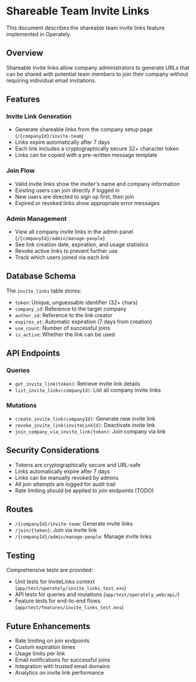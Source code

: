 # Shareable Team Invite Links

This document describes the shareable team invite links feature implemented in Operately.

## Overview

Shareable invite links allow company administrators to generate URLs that can be shared with potential team members to join their company without requiring individual email invitations.

## Features

### Invite Link Generation
- Generate shareable links from the company setup page (`/{companyId}/invite-team`)
- Links expire automatically after 7 days
- Each link includes a cryptographically secure 32+ character token
- Links can be copied with a pre-written message template

### Join Flow
- Valid invite links show the inviter's name and company information
- Existing users can join directly if logged in
- New users are directed to sign up first, then join
- Expired or revoked links show appropriate error messages

### Admin Management
- View all company invite links in the admin panel (`/{companyId}/admin/manage-people`)
- See link creation date, expiration, and usage statistics
- Revoke active links to prevent further use
- Track which users joined via each link

## Database Schema

The `invite_links` table stores:
- `token`: Unique, unguessable identifier (32+ chars)
- `company_id`: Reference to the target company
- `author_id`: Reference to the link creator
- `expires_at`: Automatic expiration (7 days from creation)
- `use_count`: Number of successful joins
- `is_active`: Whether the link can be used

## API Endpoints

### Queries
- `get_invite_link(token)`: Retrieve invite link details
- `list_invite_links(companyId)`: List all company invite links

### Mutations
- `create_invite_link(companyId)`: Generate new invite link
- `revoke_invite_link(inviteLinkId)`: Deactivate invite link
- `join_company_via_invite_link(token)`: Join company via link

## Security Considerations

- Tokens are cryptographically secure and URL-safe
- Links automatically expire after 7 days
- Links can be manually revoked by admins
- All join attempts are logged for audit trail
- Rate limiting should be applied to join endpoints (TODO)

## Routes

- `/{companyId}/invite-team`: Generate invite links
- `/join/{token}`: Join via invite link
- `/{companyId}/admin/manage-people`: Manage invite links

## Testing

Comprehensive tests are provided:
- Unit tests for InviteLinks context (`app/test/operately/invite_links_test.exs`)
- API tests for queries and mutations (`app/test/operately_web/api/`)
- Feature tests for end-to-end flows (`app/test/features/invite_links_test.exs`)

## Future Enhancements

- Rate limiting on join endpoints
- Custom expiration times
- Usage limits per link
- Email notifications for successful joins
- Integration with trusted email domains
- Analytics on invite link performance